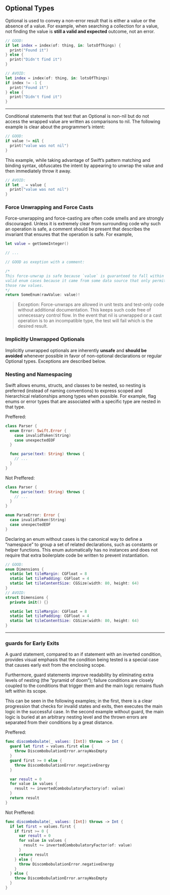 ## Optional Types
Optional is used to convey a non-error result that is either a value or the absence of a value. For example, when searching a collection for a value, not finding the value is **still a valid and expected** outcome, not an error.

```swift
// GOOD:
if let index = index(of: thing, in: lotsOfThings) {
  print("Found it")
} else {
  print("Didn't find it")
}

// AVOID:
let index = index(of: thing, in: lotsOfThings)
if index != -1 {
  print("Found it")
} else {
  print("Didn't find it")
}
```
---
Conditional statements that test that an Optional is non-nil but do not access the wrapped value are written as comparisons to nil. The following example is clear about the programmer’s intent:
```swift
// GOOD:
if value != nil {
  print("value was not nil")
}
```
This example, while taking advantage of Swift’s pattern matching and binding syntax, obfuscates the intent by appearing to unwrap the value and then immediately throw it away.
```swift
// AVOID:
if let _ = value {
  print("value was not nil")
}
```

### Force Unwrapping and Force Casts
Force-unwrapping and force-casting are often code smells and are strongly discouraged. Unless it is extremely clear from surrounding code why such an operation is safe, a comment should be present that describes the invariant that ensures that the operation is safe. For example,
```swift
let value = getSomeInteger()

// ...

// GOOD as exeption with a comment:

/* 
This force-unwrap is safe because `value` is guaranteed to fall within the
valid enum cases because it came from some data source that only permits
those raw values.
*/
return SomeEnum(rawValue: value)!
```
> Exception: Force-unwraps are allowed in unit tests and test-only code without additional documentation. This keeps such code free of unnecessary control flow. In the event that nil is unwrapped or a cast operation is to an incompatible type, the test will fail which is the desired result.

### Implicitly Unwrapped Optionals
Implicitly unwrapped optionals are inherently **unsafe** and **should be avoided** whenever possible in favor of non-optional declarations or regular Optional types. Exceptions are described below.


### Nesting and Namespacing
Swift allows enums, structs, and classes to be nested, so nesting is preferred (instead of naming conventions) to express scoped and hierarchical relationships among types when possible. For example, flag enums or error types that are associated with a specific type are nested in that type.

Preffered:
```swift
class Parser {
  enum Error: Swift.Error {
    case invalidToken(String)
    case unexpectedEOF
  }

  func parse(text: String) throws {
    // ...
  }
}
```
Not Preffered:
```swift
class Parser {
  func parse(text: String) throws {
    // ...
  }
}

enum ParseError: Error {
  case invalidToken(String)
  case unexpectedEOF
}
```

Declaring an enum without cases is the canonical way to define a “namespace” to group a set of related declarations, such as constants or helper functions. This enum automatically has no instances and does not require that extra boilerplate code be written to prevent instantiation.
```swift
// GOOD:
enum Dimensions {
  static let tileMargin: CGFloat = 8
  static let tilePadding: CGFloat = 4
  static let tileContentSize: CGSize(width: 80, height: 64)
}
// AVOID:
struct Dimensions {
  private init() {}

  static let tileMargin: CGFloat = 8
  static let tilePadding: CGFloat = 4
  static let tileContentSize: CGSize(width: 80, height: 64)
}
```
---

### **guards** for Early Exits
A guard statement, compared to an if statement with an inverted condition, provides visual emphasis that the condition being tested is a special case that causes early exit from the enclosing scope.

Furthermore, guard statements improve readability by eliminating extra levels of nesting (the “pyramid of doom”); failure conditions are closely coupled to the conditions that trigger them and the main logic remains flush left within its scope.

This can be seen in the following examples; in the first, there is a clear progression that checks for invalid states and exits, then executes the main logic in the successful case. In the second example without guard, the main logic is buried at an arbitrary nesting level and the thrown errors are separated from their conditions by a great distance.

Preffered:
```swift
func discombobulate(_ values: [Int]) throws -> Int {
  guard let first = values.first else {
    throw DiscombobulationError.arrayWasEmpty
  }
  guard first >= 0 else {
    throw DiscombobulationError.negativeEnergy
  }

  var result = 0
  for value in values {
    result += invertedCombobulatoryFactory(of: value)
  }
  return result
}
```

Not Preffered:
```swift
func discombobulate(_ values: [Int]) throws -> Int {
  if let first = values.first {
    if first >= 0 {
      var result = 0
      for value in values {
        result += invertedCombobulatoryFactor(of: value)
      }
      return result
    } else {
      throw DiscombobulationError.negativeEnergy
    }
  } else {
    throw DiscombobulationError.arrayWasEmpty
  }
}
```
